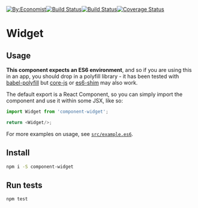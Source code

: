 [![By:Economist](
  https://img.shields.io/badge/By-Economist-e3120b.svg?style=flat-square
)](
  http://www.economist.com/
)[![Build Status](
  https://img.shields.io/npm/v/@economist%2Fcomponent-widget.svg?style=flat-square
)](
  https://www.npmjs.com/package/@economist%2Fcomponent-widget
)[![Build Status](
  https://img.shields.io/travis/economist-components/component-widget/master.svg?style=flat-square
)](
  https://travis-ci.org/economist-components/component-widget/branches
)[![Coverage Status](
  https://img.shields.io/coveralls/economist-components/component-widget/master.svg?style=flat-square
)](
  https://coveralls.io/github/economist-components/component-widget?branch=master
)

# Widget
> 

## Usage

**This component expects an ES6 environment**, and so if you are using this in an app,
you should drop in a polyfill library - it has been tested with [babel-polyfill] but
[core-js] or [es6-shim] may also work.

[babel-polyfill]: https://babeljs.io/docs/usage/polyfill/
[core-js]: https://www.npmjs.com/package/core-js
[es6-shim]: https://www.npmjs.com/package/es6-shim

The default export is a React Component, so you can simply import the component and use
it within some JSX, like so:

```js
import Widget from 'component-widget';

return <Widget/>;
```

For more examples on usage, see [`src/example.es6`](./src/example.es6).

## Install

```bash
npm i -S component-widget
```

## Run tests

```bash
npm test
```
